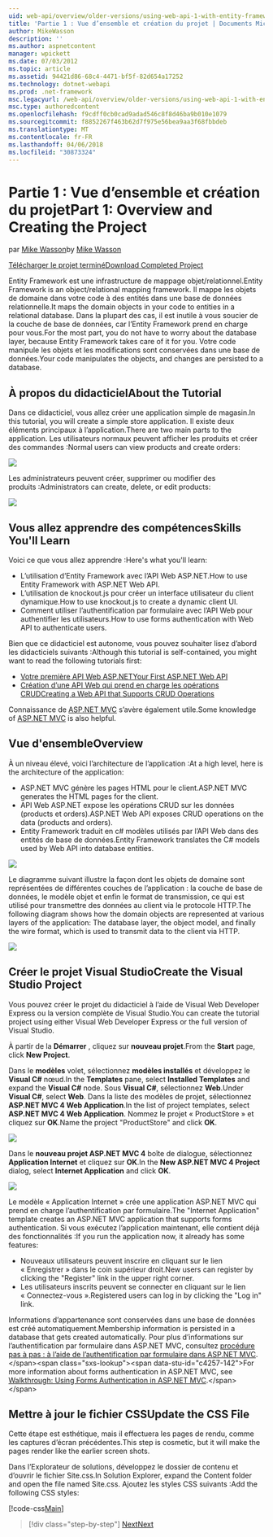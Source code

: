 ```yaml
---
uid: web-api/overview/older-versions/using-web-api-1-with-entity-framework-5/using-web-api-with-entity-framework-part-1
title: 'Partie 1 : Vue d’ensemble et création du projet | Documents Microsoft'
author: MikeWasson
description: ''
ms.author: aspnetcontent
manager: wpickett
ms.date: 07/03/2012
ms.topic: article
ms.assetid: 94421d86-68c4-4471-bf5f-82d654a17252
ms.technology: dotnet-webapi
ms.prod: .net-framework
msc.legacyurl: /web-api/overview/older-versions/using-web-api-1-with-entity-framework-5/using-web-api-with-entity-framework-part-1
msc.type: authoredcontent
ms.openlocfilehash: f9cdff0cb0cad9adad546c8f8d46ba9b010e1079
ms.sourcegitcommit: f8852267f463b62d7f975e56bea9aa3f68fbbdeb
ms.translationtype: MT
ms.contentlocale: fr-FR
ms.lasthandoff: 04/06/2018
ms.locfileid: "30873324"
---
```

<a name="part-1-overview-and-creating-the-project"></a><span data-ttu-id="c4257-102">Partie 1 : Vue d’ensemble et création du projet</span><span class="sxs-lookup"><span data-stu-id="c4257-102">Part 1: Overview and Creating the Project</span></span>
====================
<span data-ttu-id="c4257-103">par [Mike Wasson](https://github.com/MikeWasson)</span><span class="sxs-lookup"><span data-stu-id="c4257-103">by [Mike Wasson](https://github.com/MikeWasson)</span></span>

[<span data-ttu-id="c4257-104">Télécharger le projet terminé</span><span class="sxs-lookup"><span data-stu-id="c4257-104">Download Completed Project</span></span>](http://code.msdn.microsoft.com/ASP-NET-Web-API-with-afa30545)

<span data-ttu-id="c4257-105">Entity Framework est une infrastructure de mappage objet/relationnel.</span><span class="sxs-lookup"><span data-stu-id="c4257-105">Entity Framework is an object/relational mapping framework.</span></span> <span data-ttu-id="c4257-106">Il mappe les objets de domaine dans votre code à des entités dans une base de données relationnelle.</span><span class="sxs-lookup"><span data-stu-id="c4257-106">It maps the domain objects in your code to entities in a relational database.</span></span> <span data-ttu-id="c4257-107">Dans la plupart des cas, il est inutile à vous soucier de la couche de base de données, car l’Entity Framework prend en charge pour vous.</span><span class="sxs-lookup"><span data-stu-id="c4257-107">For the most part, you do not have to worry about the database layer, because Entity Framework takes care of it for you.</span></span> <span data-ttu-id="c4257-108">Votre code manipule les objets et les modifications sont conservées dans une base de données.</span><span class="sxs-lookup"><span data-stu-id="c4257-108">Your code manipulates the objects, and changes are persisted to a database.</span></span>

## <a name="about-the-tutorial"></a><span data-ttu-id="c4257-109">À propos du didacticiel</span><span class="sxs-lookup"><span data-stu-id="c4257-109">About the Tutorial</span></span>

<span data-ttu-id="c4257-110">Dans ce didacticiel, vous allez créer une application simple de magasin.</span><span class="sxs-lookup"><span data-stu-id="c4257-110">In this tutorial, you will create a simple store application.</span></span> <span data-ttu-id="c4257-111">Il existe deux éléments principaux à l’application.</span><span class="sxs-lookup"><span data-stu-id="c4257-111">There are two main parts to the application.</span></span> <span data-ttu-id="c4257-112">Les utilisateurs normaux peuvent afficher les produits et créer des commandes :</span><span class="sxs-lookup"><span data-stu-id="c4257-112">Normal users can view products and create orders:</span></span>

![](using-web-api-with-entity-framework-part-1/_static/image1.png)

<span data-ttu-id="c4257-113">Les administrateurs peuvent créer, supprimer ou modifier des produits :</span><span class="sxs-lookup"><span data-stu-id="c4257-113">Administrators can create, delete, or edit products:</span></span>

![](using-web-api-with-entity-framework-part-1/_static/image2.png)

## <a name="skills-youll-learn"></a><span data-ttu-id="c4257-114">Vous allez apprendre des compétences</span><span class="sxs-lookup"><span data-stu-id="c4257-114">Skills You'll Learn</span></span>

<span data-ttu-id="c4257-115">Voici ce que vous allez apprendre :</span><span class="sxs-lookup"><span data-stu-id="c4257-115">Here's what you'll learn:</span></span>

- <span data-ttu-id="c4257-116">L’utilisation d’Entity Framework avec l’API Web ASP.NET.</span><span class="sxs-lookup"><span data-stu-id="c4257-116">How to use Entity Framework with ASP.NET Web API.</span></span>
- <span data-ttu-id="c4257-117">L’utilisation de knockout.js pour créer un interface utilisateur du client dynamique.</span><span class="sxs-lookup"><span data-stu-id="c4257-117">How to use knockout.js to create a dynamic client UI.</span></span>
- <span data-ttu-id="c4257-118">Comment utiliser l’authentification par formulaire avec l’API Web pour authentifier les utilisateurs.</span><span class="sxs-lookup"><span data-stu-id="c4257-118">How to use forms authentication with Web API to authenticate users.</span></span>

<span data-ttu-id="c4257-119">Bien que ce didacticiel est autonome, vous pouvez souhaiter lisez d’abord les didacticiels suivants :</span><span class="sxs-lookup"><span data-stu-id="c4257-119">Although this tutorial is self-contained, you might want to read the following tutorials first:</span></span>

- [<span data-ttu-id="c4257-120">Votre première API Web ASP.NET</span><span class="sxs-lookup"><span data-stu-id="c4257-120">Your First ASP.NET Web API</span></span>](../../getting-started-with-aspnet-web-api/tutorial-your-first-web-api.md)
- [<span data-ttu-id="c4257-121">Création d’une API Web qui prend en charge les opérations CRUD</span><span class="sxs-lookup"><span data-stu-id="c4257-121">Creating a Web API that Supports CRUD Operations</span></span>](../creating-a-web-api-that-supports-crud-operations.md)

<span data-ttu-id="c4257-122">Connaissance de [ASP.NET MVC](../../../../mvc/index.md) s’avère également utile.</span><span class="sxs-lookup"><span data-stu-id="c4257-122">Some knowledge of [ASP.NET MVC](../../../../mvc/index.md) is also helpful.</span></span>

## <a name="overview"></a><span data-ttu-id="c4257-123">Vue d'ensemble</span><span class="sxs-lookup"><span data-stu-id="c4257-123">Overview</span></span>

<span data-ttu-id="c4257-124">À un niveau élevé, voici l’architecture de l’application :</span><span class="sxs-lookup"><span data-stu-id="c4257-124">At a high level, here is the architecture of the application:</span></span>

- <span data-ttu-id="c4257-125">ASP.NET MVC génère les pages HTML pour le client.</span><span class="sxs-lookup"><span data-stu-id="c4257-125">ASP.NET MVC generates the HTML pages for the client.</span></span>
- <span data-ttu-id="c4257-126">API Web ASP.NET expose les opérations CRUD sur les données (products et orders).</span><span class="sxs-lookup"><span data-stu-id="c4257-126">ASP.NET Web API exposes CRUD operations on the data (products and orders).</span></span>
- <span data-ttu-id="c4257-127">Entity Framework traduit en c# modèles utilisés par l’API Web dans des entités de base de données.</span><span class="sxs-lookup"><span data-stu-id="c4257-127">Entity Framework translates the C# models used by Web API into database entities.</span></span>

![](using-web-api-with-entity-framework-part-1/_static/image3.png)

<span data-ttu-id="c4257-128">Le diagramme suivant illustre la façon dont les objets de domaine sont représentées de différentes couches de l’application : la couche de base de données, le modèle objet et enfin le format de transmission, ce qui est utilisé pour transmettre des données au client via le protocole HTTP.</span><span class="sxs-lookup"><span data-stu-id="c4257-128">The following diagram shows how the domain objects are represented at various layers of the application: The database layer, the object model, and finally the wire format, which is used to transmit data to the client via HTTP.</span></span>

![](using-web-api-with-entity-framework-part-1/_static/image4.png)

## <a name="create-the-visual-studio-project"></a><span data-ttu-id="c4257-129">Créer le projet Visual Studio</span><span class="sxs-lookup"><span data-stu-id="c4257-129">Create the Visual Studio Project</span></span>

<span data-ttu-id="c4257-130">Vous pouvez créer le projet du didacticiel à l’aide de Visual Web Developer Express ou la version complète de Visual Studio.</span><span class="sxs-lookup"><span data-stu-id="c4257-130">You can create the tutorial project using either Visual Web Developer Express or the full version of Visual Studio.</span></span>

<span data-ttu-id="c4257-131">À partir de la **Démarrer** , cliquez sur **nouveau projet**.</span><span class="sxs-lookup"><span data-stu-id="c4257-131">From the **Start** page, click **New Project**.</span></span>

<span data-ttu-id="c4257-132">Dans le **modèles** volet, sélectionnez **modèles installés** et développez le **Visual C#** nœud.</span><span class="sxs-lookup"><span data-stu-id="c4257-132">In the **Templates** pane, select **Installed Templates** and expand the **Visual C#** node.</span></span> <span data-ttu-id="c4257-133">Sous **Visual C#**, sélectionnez **Web**.</span><span class="sxs-lookup"><span data-stu-id="c4257-133">Under **Visual C#**, select **Web**.</span></span> <span data-ttu-id="c4257-134">Dans la liste des modèles de projet, sélectionnez **ASP.NET MVC 4 Web Application**.</span><span class="sxs-lookup"><span data-stu-id="c4257-134">In the list of project templates, select **ASP.NET MVC 4 Web Application**.</span></span> <span data-ttu-id="c4257-135">Nommez le projet « ProductStore » et cliquez sur **OK**.</span><span class="sxs-lookup"><span data-stu-id="c4257-135">Name the project "ProductStore" and click **OK**.</span></span>

![](using-web-api-with-entity-framework-part-1/_static/image5.png)

<span data-ttu-id="c4257-136">Dans le **nouveau projet ASP.NET MVC 4** boîte de dialogue, sélectionnez **Application Internet** et cliquez sur **OK**.</span><span class="sxs-lookup"><span data-stu-id="c4257-136">In the **New ASP.NET MVC 4 Project** dialog, select **Internet Application** and click **OK**.</span></span>

![](using-web-api-with-entity-framework-part-1/_static/image6.png)

<span data-ttu-id="c4257-137">Le modèle « Application Internet » crée une application ASP.NET MVC qui prend en charge l’authentification par formulaire.</span><span class="sxs-lookup"><span data-stu-id="c4257-137">The "Internet Application" template creates an ASP.NET MVC application that supports forms authentication.</span></span> <span data-ttu-id="c4257-138">Si vous exécutez l’application maintenant, elle contient déjà des fonctionnalités :</span><span class="sxs-lookup"><span data-stu-id="c4257-138">If you run the application now, it already has some features:</span></span>

- <span data-ttu-id="c4257-139">Nouveaux utilisateurs peuvent inscrire en cliquant sur le lien « Enregistrer » dans le coin supérieur droit.</span><span class="sxs-lookup"><span data-stu-id="c4257-139">New users can register by clicking the "Register" link in the upper right corner.</span></span>
- <span data-ttu-id="c4257-140">Les utilisateurs inscrits peuvent se connecter en cliquant sur le lien « Connectez-vous ».</span><span class="sxs-lookup"><span data-stu-id="c4257-140">Registered users can log in by clicking the "Log in" link.</span></span>

<span data-ttu-id="c4257-141">Informations d’appartenance sont conservées dans une base de données est créé automatiquement.</span><span class="sxs-lookup"><span data-stu-id="c4257-141">Membership information is persisted in a database that gets created automatically.</span></span> <span data-ttu-id="c4257-142">Pour plus d’informations sur l’authentification par formulaire dans ASP.NET MVC, consultez [procédure pas à pas : à l’aide de l’authentification par formulaire dans ASP.NET MVC](https://msdn.microsoft.com/library/ff398049(VS.98).aspx).</span><span class="sxs-lookup"><span data-stu-id="c4257-142">For more information about forms authentication in ASP.NET MVC, see [Walkthrough: Using Forms Authentication in ASP.NET MVC](https://msdn.microsoft.com/library/ff398049(VS.98).aspx).</span></span>

## <a name="update-the-css-file"></a><span data-ttu-id="c4257-143">Mettre à jour le fichier CSS</span><span class="sxs-lookup"><span data-stu-id="c4257-143">Update the CSS File</span></span>

<span data-ttu-id="c4257-144">Cette étape est esthétique, mais il effectuera les pages de rendu, comme les captures d’écran précédentes.</span><span class="sxs-lookup"><span data-stu-id="c4257-144">This step is cosmetic, but it will make the pages render like the earlier screen shots.</span></span>

<span data-ttu-id="c4257-145">Dans l’Explorateur de solutions, développez le dossier de contenu et d’ouvrir le fichier Site.css.</span><span class="sxs-lookup"><span data-stu-id="c4257-145">In Solution Explorer, expand the Content folder and open the file named Site.css.</span></span> <span data-ttu-id="c4257-146">Ajoutez les styles CSS suivants :</span><span class="sxs-lookup"><span data-stu-id="c4257-146">Add the following CSS styles:</span></span>

[!code-css[Main](using-web-api-with-entity-framework-part-1/samples/sample1.css)]

> [!div class="step-by-step"]
> [<span data-ttu-id="c4257-147">Next</span><span class="sxs-lookup"><span data-stu-id="c4257-147">Next</span></span>](using-web-api-with-entity-framework-part-2.md)
